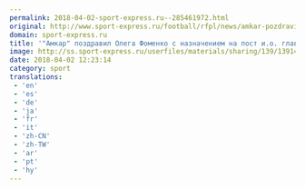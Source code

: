 ```yaml
---
permalink: 2018-04-02-sport-express.ru--285461972.html
original: http://www.sport-express.ru/football/rfpl/news/amkar-pozdravil-olega-fomenko-s-naznacheniem-na-post-i-o-glavnogo-trenera-krasnodara-1391457/
domain: sport-express.ru
title: '"Амкар" поздравил Олега Фоменко с назначением на пост и.о. главного тренера "Краснодара"'
image: http://ss.sport-express.ru/userfiles/materials/sharing/139/1391457.jpg
date: 2018-04-02 12:23:14
category: sport
translations: 
 - 'en'
 - 'es'
 - 'de'
 - 'ja'
 - 'fr'
 - 'it'
 - 'zh-CN'
 - 'zh-TW'
 - 'ar'
 - 'pt'
 - 'hy'
---
```


